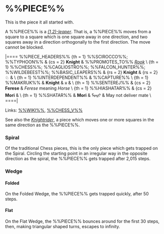 # %%PIECE%%

This is the piece it all started with.

A %%PIECE%% is a [*(1,2)-leaper*](leapers.html#basic_leapers).
That is, a %%PIECE%% moves from a square
to a square which is one square away in one direction, and two squares away
in a direction orthogonally to the first direction. The move cannot
be blocked.

|====
%%PIECE_HEADERS%%
  {th = 1}  %%SCIROCCO%%; %%TYPHOON%%
& {cs = 2}  **Knight**
&           %%PROMOTES_TO%% [*Rook*](rook.html) \\
  {th = 1}  %%CHESS%%; %%CAGLIOSTRO%%; %%FALCON_HUNTER%%; %%WILDEBEEST%%;
            %%BASIC_LEAPERS%%
& {rs = 2}  **Knight** & {rs = 2} &#x2658;
&           \\
  {th = 1}  %%INTERDEPENDENT%%
&           %%CAPTURE%%  \\
  {th = 1}  %%MAKRUK%%
&           **Knight** & &#x0E21;
&           \\
  {th = 1}  %%SENTEREJ%%
& {cs = 2}  **Ferese**
&           *Ferese* meaning *Horse* \\
  {th = 1}  %%HIASHATAR%%
& {cs = 2}  **Mori**
&           \\
  {th = 1}  %%SHATAR%%
&           **Mori**  & <span class =
                        "mongolian">&#x182E;&#x1823;&#x1837;&#x1822;</span>
&           May not deliver mate \\
====|
      
Links: [%%WIKI%%](#wiki:Knight_(chess)),
       [%%CHESS_V%%](#piece:knight)

See also the [*Knightrider*](knightrider.html), a piece which moves
one or more squares in the same direction as the %%PIECE%%.

### Spiral

Of the traditional Chess pieces, this is the only piece which gets
trapped on the Spiral. Circling the starting point in an irregular way in the
opposite direction as the spiral, the %%PIECE%% gets trapped after 2,015 steps.

### Wedge

#### Folded

On the Folded Wedge, the %%PIECE%% gets trapped quickly, after 50 steps. 

#### Flat

On the Flat Wedge, the %%PIECE%% bounces around for the first 30 steps,
then, making triangular shaped turns, escapes to infinity.
